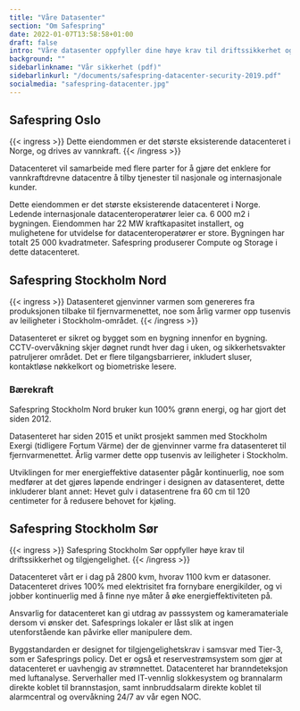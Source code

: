 ```yaml
---
title: "Våre Datasenter"
section: "Om Safespring"
date: 2022-01-07T13:58:58+01:00
draft: false
intro: "Våre datasenter oppfyller dine høye krav til driftssikkerhet og tilgjengelighet. Du får også en klimasmart løsning, siden våre datasenter drives 100% med elektrisitet fra fornybare energikilder."
background: ""
sidebarlinkname: "Vår sikkerhet (pdf)"
sidebarlinkurl: "/documents/safespring-datacenter-security-2019.pdf"
socialmedia: "safespring-datacenter.jpg"
---
```


## Safespring Oslo

{{< ingress >}}
Dette eiendommen er det største eksisterende datacenteret i Norge, og drives av vannkraft.
{{< /ingress >}}

Datacenteret vil samarbeide med flere parter for å gjøre det enklere for vannkraftdrevne datacentre å tilby tjenester til nasjonale og internasjonale kunder.

Dette eiendommen er det største eksisterende datacenteret i Norge. Ledende internasjonale datacenteroperatører leier ca. 6 000 m2 i bygningen. Eiendommen har 22 MW kraftkapasitet installert, og mulighetene for utvidelse for datacenteroperatører er store. Bygningen har totalt 25 000 kvadratmeter. Safespring produserer Compute og Storage i dette datacenteret.

## Safespring Stockholm Nord

{{< ingress >}}
Datasenteret gjenvinner varmen som genereres fra produksjonen tilbake til fjernvarmenettet, noe som årlig varmer opp tusenvis av leiligheter i Stockholm-området.
{{< /ingress >}}

Datasenteret er sikret og bygget som en bygning innenfor en bygning. CCTV-overvåkning skjer døgnet rundt hver dag i uken, og sikkerhetsvakter patruljerer området. Det er flere tilgangsbarrierer, inkludert sluser, kontaktløse nøkkelkort og biometriske lesere.

### Bærekraft

Safespring Stockholm Nord bruker kun 100% grønn energi, og har gjort det siden 2012.

Datasenteret har siden 2015 et unikt prosjekt sammen med Stockholm Exergi (tidligere Fortum Värme) der de gjenvinner varme fra datasenteret til fjernvarmenettet. Årlig varmer dette opp tusenvis av leiligheter i Stockholm.

Utviklingen for mer energieffektive datasenter pågår kontinuerlig, noe som medfører at det gjøres løpende endringer i designen av datasenteret, dette inkluderer blant annet: Hevet gulv i datasentrene fra 60 cm til 120 centimeter for å redusere behovet for kjøling.

## Safespring Stockholm Sør

{{< ingress >}}
Safespring Stockholm Sør oppfyller høye krav til driftssikkerhet og tilgjengelighet.
{{< /ingress >}}

Datacenteret vårt er i dag på 2800 kvm, hvorav 1100 kvm er datasoner. Datacenteret drives 100% med elektrisitet fra fornybare energikilder, og vi jobber kontinuerlig med å finne nye måter å øke energieffektiviteten på.

Ansvarlig for datacenteret kan gi utdrag av passsystem og kameramateriale dersom vi ønsker det. Safesprings lokaler er låst slik at ingen utenforstående kan påvirke eller manipulere dem.

Byggstandarden er designet for tilgjengelighetskrav i samsvar med Tier-3, som er Safesprings policy. Det er også et reservestrømsystem som gjør at datacenteret er uavhengig av strømnettet. Datacenteret har branndeteksjon med luftanalyse. Serverhaller med IT-vennlig slokkesystem og brannalarm direkte koblet til brannstasjon, samt innbruddsalarm direkte koblet til alarmcentral og overvåkning 24/7 av vår egen NOC.